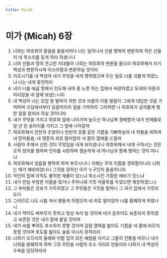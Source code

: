 ```yaml
---
title: Micah
---
```


# 미가 (Micah) 6장
1. 너희는 여호와의 말씀을 들을지어다 너는 일어나서 산을 향하여 변론하여 작은 산들이 네 목소리를 듣게 하라 하셨나니
1. 너희 산들과 땅의 견고한 지대들아 너희는 여호와의 변론을 들으라 여호와께서 자기 백성과 변론하시며 이스라엘과 변론하실 것이라
1. 이르시기를 내 백성아 내가 무엇을 네게 행하였으며 무슨 일로 너를 괴롭게 하였느냐 너는 내게 증언하라
1. 내가 너를 애굽 땅에서 인도해 내어 종 노릇 하는 집에서 속량하였고 모세와 아론과 미리암을 네 앞에 보냈느니라
1. 내 백성아 너는 모압 왕 발락이 꾀한 것과 브올의 아들 발람이 그에게 대답한 것을 기억하며 싯딤에서부터 길갈까지의 일을 기억하라 그리하면 나 여호와가 공의롭게 행한 일을 알리라 하실 것이니라
1. 내가 무엇을 가지고 여호와 앞에 나아가며 높으신 하나님께 경배할까 내가 번제물로 일 년 된 송아지를 가지고 그 앞에 나아갈까
1. 여호와께서 천천의 숫양이나 만만의 강물 같은 기름을 기뻐하실까 내 허물을 위하여 내 맏아들을, 내 영혼의 죄로 말미암아 내 몸의 열매를 드릴까
1. 사람아 주께서 선한 것이 무엇임을 네게 보이셨나니 여호와께서 네게 구하시는 것은 오직 정의를 행하며 인자를 사랑하며 겸손하게 네 하나님과 함께 행하는 것이 아니냐
1. 여호와께서 성읍을 향하여 외쳐 부르시나니 지혜는 주의 이름을 경외함이니라 너희는 매가 예비되었나니 그것을 정하신 이가 누구인지 들을지니라
1. 악인의 집에 아직도 불의한 재물이 있느냐 축소시킨 가증한 에바가 있느냐
1. 내가 만일 부정한 저울을 썼거나 주머니에 거짓 저울추를 두었으면 깨끗하겠느냐
1. 그 부자들은 강포가 가득하였고 그 주민들은 거짓을 말하니 그 혀가 입에서 거짓되도다
1. 그러므로 나도 너를 쳐서 병들게 하였으며 네 죄로 말미암아 너를 황폐하게 하였나니
1. 네가 먹어도 배부르지 못하고 항상 속이 빌 것이며 네가 감추어도 보존되지 못하겠고 보존된 것은 내가 칼에 붙일 것이며
1. 네가 씨를 뿌려도 추수하지 못할 것이며 감람 열매를 밟아도 기름을 네 몸에 바르지 못할 것이며 포도를 밟아도 술을 마시지 못하리라
1. 너희가 오므리의 율례와 아합 집의 모든 예법을 지키고 그들의 전통을 따르니 내가 너희를 황폐하게 하며 그의 주민을 사람의 조소 거리로 만들리라 너희가 내 백성의 수욕을 담당하리라